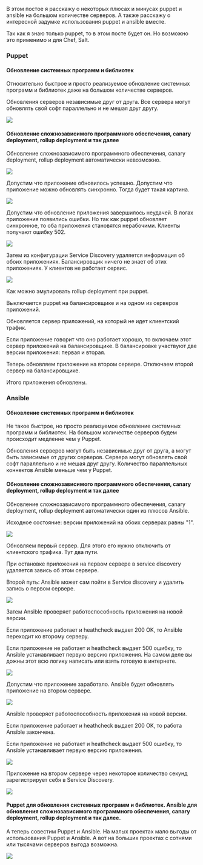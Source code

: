В этом постое я расскажу о некоторых плюсах и минусах puppet и ansible на большом количестве серверов. А также расскажу о интересной задумке использования puppet и ansible вместе.

Так как я знаю только puppet, то в этом посте будет он. Но возможно это применимо и для Chef, Salt.

### Puppet

#### Обновление системных программ и библиотек

Относительно быстрое и просто реализуемое обновление системных программ и библиотек даже на большом количестве серверов.

Обновления серверов независимые друг от друга. Все сервера могут обновлять свой софт параллельно и не мешая друг другу.

![](https://habrastorage.org/webt/iz/rc/eb/izrceb5c1kvyaluuvangjy03htu.png)

#### Обновление сложнозависимого программного обеспечения, canary deployment, rollup deployment и так далее

Обновление сложнозависимого программного обеспечения, canary deployment, rollup deployment автоматически невозможно.

![](https://habrastorage.org/webt/w0/80/si/w080sitrrk91sxxspwev8n0kcbc.png)

Допустим что приложение обновилось успешно. Допустим что приложение можно обновлять синхронно. Тогда будет такая картина.

![](https://habrastorage.org/webt/m2/-n/jk/m2-njkhpvxpehjn4up-jepbmn-m.png)



Допустим что обновление приложения завершилось неудачей. В логах приложения появились ошибки. Но так как puppet обновляет синхронное, то оба приложения становятся нерабочими. Клиенты получают ошибку 502.

![](https://habrastorage.org/webt/wa/m3/uo/wam3uooqq-gkg8efaecr_2uigls.png)

Затем из конфигурации Service Discovery удаляется информация об обоих приложениях. Балансировщик ничего не знает об этих приложениях. У клиентов не работает сервис.

![](https://habrastorage.org/webt/wg/a-/zz/wga-zzwkylwmlg9currbqasbzya.png)

Как можно эмулировать rollup deployment при puppet.

Выключается puppet на балансировщике и на одном из серверов приложений.

Обновляется сервер приложений, на который не идет клиентский трафик. 

Если приложение говорит что оно работает хорошо, то включаем этот сервер приложений на балансировщике. В балансировке участвуют две версии приложения: первая и вторая.

Теперь обновляем приложение на втором сервере. Отключаем второй сервер на балансировщике.

Итого приложения обновлены.

### Ansible

#### Обновление системных программ и библиотек

Не такое быстрое, но просто реализуемое обновление системных программ и библиотек. На большом количестве серверов будем происходит медленне чем у Puppet.

Обновления серверов могут быть независимые друг от друга, а могут быть зависимые от других серверов. Сервера могут обновлять свой софт параллельно и не мешая друг другу. Количество параллельных коннектов Ansible меньше чем у Puppet.

#### Обновление сложнозависимого программного обеспечения, canary deployment, rollup deployment и так далее

Обновление сложнозависимого программного обеспечения, canary deployment, rollup deployment автоматически один из плюсов Ansible.

Исходное состояние: версии приложений на обоих серверах равны "1".

![](https://habrastorage.org/webt/db/jj/7d/dbjj7dhycqvrkurbltoo-7dvala.png)

Обновляем первый сервер. Для этого его нужно отключить от клиентского трафика. Тут два пути.

При остановке приложения на первом сервере в service discovery удаляется завись об этом сервере.

Второй путь: Ansible может сам пойти в Service discovery и удалить запись о первом сервере.

![](https://habrastorage.org/webt/yk/63/5x/yk635xhgw3ypgviewscsdzdbloe.png)

Затем Ansible проверяет работоспособность приложения на новой версии.

Если приложение работает и heathcheck выдает 200 OK, то Ansible переходит ко второму серверу.

Если приложение не работает и heathcheck выдает 500 ошибку, то Ansible устанавливает первую версию приложения. На самом деле вы дожны этот всю логику написать или взять готовую в интернете.

![](https://habrastorage.org/webt/mq/1u/i7/mq1ui7a0n_t8d-i0xqbpishdcq0.png)

Допустим что приложение заработало. Ansible будет обновлять приложение на втором сервере.

![](https://habrastorage.org/webt/6l/rd/cg/6lrdcgqslvcdus-lxyswmaw4vn8.png)

Ansible проверяет работоспособность приложения на новой версии.

Если приложение работает и heathcheck выдает 200 OK, то работа Ansible закончена.

Если приложение не работает и heathcheck выдает 500 ошибку, то Ansible устанавливает первую версию приложения.

![](https://habrastorage.org/webt/ar/ln/xq/arlnxqi4-sgqhifdg2usm6v9t2a.png)

Приложение на втором сервере через некоторое количество секунд зарегистрирует себя в Service Discovery.

![](https://habrastorage.org/webt/mi/oh/8u/mioh8udwbzwakbqvkaoentzjfbq.png)

#### Puppet для обновления системных программ и библиотек. Ansible для обновления сложнозависимого программного обеспечения, canary deployment, rollup deployment и так далее.

А теперь совестим Puppet и Ansible. На малых проектах мало выгоды от использования Puppet и Ansible. А вот на больших проектах с сотнями или тысячами серверов выгода возможна.

![](https://habrastorage.org/webt/vn/nq/2d/vnnq2di_ked1my93jlqee4c6bos.png)